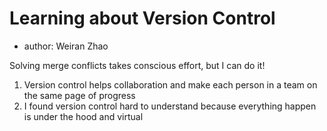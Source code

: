 # Learning about Version Control

  - author: Weiran Zhao

Solving merge conflicts takes conscious effort, but I can do it!

1. Version control helps collaboration and make each person in a team on the same page of progress
2. I found version control hard to understand because everything happen is under the hood and virtual